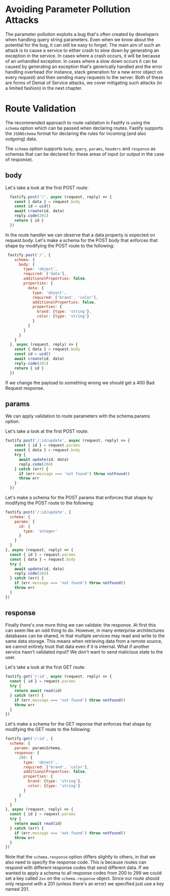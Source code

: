 # Avoiding Parameter Pollution Attacks
The parameter pollution exploits a bug that's often created by developers when handling query string parameters. Even when we know about the potential for the bug, it can still be easy to forget. The main aim of such an attack is to cause a service to either crash to slow down by generating an exception in the service. In cases where a crash occurs, it will be because of an unhandled exception. In cases where a slow down occurs it can be caused by generating an exception that's generically handled and the error handling overhead (for instance, stack generation for a new error object on every request) and then sending many requests to the server. Both of these are forms of Denial of Service attacks, we cover mitigating such attacks (in a limited fashion) in the next chapter.

# Route Validation
The recommended approach to route validation in Fastify is using the `schema` option which can be passed when declaring routes. Fastify supports the `JSONSchema` format for declaring the rules for incoming (and also outgoing) data.

The `schema` option supports `body`, `query`, `params`, `headers` and `response` as schemas that can be declared for these areas of input (or output in the case of response).

## body
Let's take a look at the first POST route:
```js
  fastify.post('/', async (request, reply) => {
    const { data } = request.body
    const id = uid()
    await create(id, data)
    reply.code(201)
    return { id }
  })
```
In the route handler we can observe that a data property is expected on request.body. Let's make a schema for the POST body that enforces that shape by modifying the POST route to the following:
```js
 fastify.post('/', {
    schema: {
      body: {
        type: 'object',
        required: ['data'],
        additionalProperties: false,
        properties: {
          data: {
            type: 'object',
            required: ['brand', 'color'],
            additionalProperties: false,
            properties: {
              brand: {type: 'string'},
              color: {type: 'string'}
            }
          }
        }
      }
    }
  }, async (request, reply) => {
    const { data } = request.body
    const id = uid()
    await create(id, data)
    reply.code(201)
    return { id }
  })
```

If we change the payload to something wrong we should get a 400 Bad Request response.

## params
We can apply validation to route parameters with the schema.params option.

Let's take a look at the first POST route:
```js
fastify.post('/:id/update', async (request, reply) => {
    const { id } = request.params
    const { data } = request.body
    try {
      await update(id, data)
      reply.code(204)
    } catch (err) {
      if (err.message === 'not found') throw notFound()
      throw err
    }
  })
```
Let's make a schema for the POST params that enforces that shape by modifying the POST route to the following:
```js
fastify.post('/:id/update', {
  schema: {
    params: {
      id: {
        type: 'integer'
      }
    }
  }
}, async (request, reply) => {
  const { id } = request.params
  const { data } = request.body
  try {
    await update(id, data)
    reply.code(204)
  } catch (err) {
    if (err.message === 'not found') throw notFound()
    throw err
  }
})
```

## response
Finally there's one more thing we can validate: the response. At first this can seem like an odd thing to do. However, in many enterprise architectures databases can be shared, in that multiple services may read and write to the same data storage. This means when retrieving data from a remote source, we cannot entirely trust that data even if it is internal. What if another service hasn't validated input? We don't want to send malicious state to the user.

Let's take a look at the first GET route:
```js
fastify.get('/:id', async (request, reply) => {
  const { id } = request.params
  try {
    return await read(id)
  } catch (err) {
    if (err.message === 'not found') throw notFound()
    throw err
  }
})
```
Let's make a schema for the GET reponse that enforces that shape by modifying the GET route to the following:
```js
fastify.get('/:id', {
  schema: {
    params: paramsSchema,
    response: {
      200: {
        type: 'object',
        required: ['brand', 'color'],
        additionalProperties: false,
        properties: {
          brand: {type: 'string'},
          color: {type: 'string'}
        }
      }
    }
  }
}, async (request, reply) => {
  const { id } = request.params
  try {
    return await read(id)
  } catch (err) {
    if (err.message === 'not found') throw notFound()
    throw err
  }
})
```
Note that the `schema.response` option differs slightly to others, in that we also need to specify the response code. This is because routes can respond with different response codes that send different data. If we wanted to apply a schema to all response codes from 200 to 299 we could set a key called `2xx` on the `schema.response` object. Since our route should only respond with a 201 (unless there's an error) we specified just use a key named 201.
